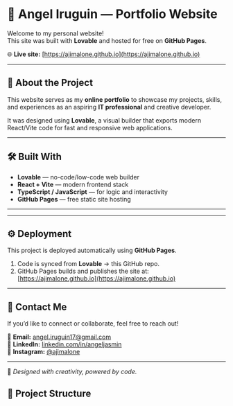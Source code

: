 # 🌸 Angel Iruguin — Portfolio Website

Welcome to my personal website!  
This site was built with **Lovable** and hosted for free on **GitHub Pages**.

🌐 **Live site:** [https://ajimalone.github.io](https://ajimalone.github.io)

---

## 🚀 About the Project

This website serves as my **online portfolio** to showcase my projects, skills, and experiences as an aspiring **IT professional** and creative developer.

It was designed using **Lovable**, a visual builder that exports modern React/Vite code for fast and responsive web applications.

---

## 🛠️ Built With

- **Lovable** — no-code/low-code web builder  
- **React + Vite** — modern frontend stack  
- **TypeScript / JavaScript** — for logic and interactivity  
- **GitHub Pages** — free static site hosting  

---

---

## ⚙️ Deployment

This project is deployed automatically using **GitHub Pages**.

1. Code is synced from **Lovable** → this GitHub repo.  
2. GitHub Pages builds and publishes the site at:
   [https://ajimalone.github.io](https://ajimalone.github.io)

---

## 💌 Contact Me

If you’d like to connect or collaborate, feel free to reach out!

📧 **Email:** angel.iruguin17@gmail.com  
💼 **LinkedIn:** [linkedin.com/in/angeljasmin](https://www.linkedin.com/in/angeljasmin/)  
📸 **Instagram:** [@ajimalone](https://instagram.com/ajimalone)

---

🩷 *Designed with creativity, powered by code.*


## 📂 Project Structure

